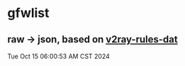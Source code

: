 # gfwlist
## raw -> json, based on [v2ray-rules-dat](https://github.com/Loyalsoldier/v2ray-rules-dat)
Tue Oct 15 06:00:53 AM CST 2024

